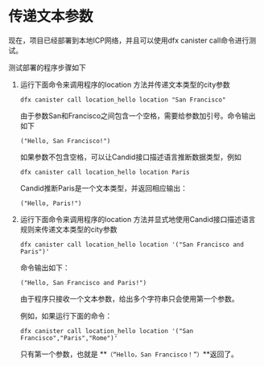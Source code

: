 # 传递文本参数

现在，项目已经部署到本地ICP网络，并且可以使用dfx canister call命令进行测试。

测试部署的程序步骤如下

1. 运行下面命令来调用程序的location 方法并传递文本类型的city参数  


   ```text
   dfx canister call location_hello location "San Francisco"
   ```

   由于参数San和Francisco之间包含一个空格，需要给参数加引号。命令输出如下

   ```text
   ("Hello, San Francisco!")
   ```

   如果参数不包含空格，可以让Candid接口描述语言推断数据类型，例如

   ```text
   dfx canister call location_hello location Paris
   ```

   Candid推断Paris是一个文本类型，并返回相应输出：

   ```text
   ("Hello, Paris!")
   ```

2. 运行下面命令来调用程序的location 方法并显式地使用Candid接口描述语言规则来传递文本类型的city参数  


   ```text
   dfx canister call location_hello location '("San Francisco and Paris")'
   ```

   命令输出如下：

   ```text
   ("Hello, San Francisco and Paris!")
   ```

   由于程序只接收一个文本参数，给出多个字符串只会使用第一个参数。

   例如，如果运行下面的命令：

   ```text
   dfx canister call location_hello location '("San Francisco","Paris","Rome")'
   ```

   只有第一个参数，也就是 **`（“Hello，San Francisco！”）`**返回了。

